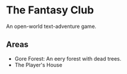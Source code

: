 # The Fantasy Club

An open-world text-adventure game.

## Areas

- Gore Forest: An eery forest with dead trees.
- The Player's House
